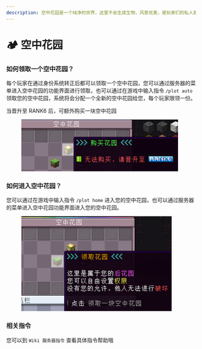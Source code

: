 ```yaml
---
description: 空中花园是一个纯净的世界，这里不会生成生物，风景优美，是玩家们的私人家园，您可以在这里大展身手，创造独属于您的美好家园。
---
```


# 🏕 空中花园

### 如何领取一个空中花园？

每个玩家在通过身份系统转正后都可以领取一个空中花园，您可以通过服务器的菜单进入空中花园的功能界面进行领取，也可以通过在游戏中输入指令 `/plot auto`领取您的空中花园，系统将会分配一个全新的空中花园给您，每个玩家限领一份。

当晋升至 RANK6 后，可额外购买一块空中花园

<figure><img src="../../.gitbook/assets/image (1).png" alt=""><figcaption></figcaption></figure>

### 如何进入空中花园？

您可以通过在游戏中输入指令 `/plot home` 进入您的空中花园，也可以通过服务器的菜单进入空中花园功能界面进入您的空中花园。

<figure><img src="../../.gitbook/assets/image.png" alt=""><figcaption></figcaption></figure>

### 相关指令

您可以到 `Wiki 服务器指令` 查看具体指令帮助哦
